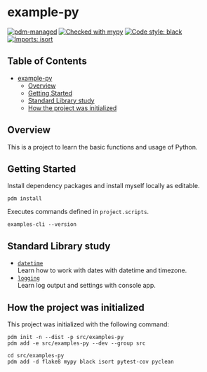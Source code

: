 # example-py

[![pdm-managed](https://img.shields.io/badge/pdm-managed-blueviolet)](https://pdm.fming.dev)
[![Checked with mypy](https://www.mypy-lang.org/static/mypy_badge.svg)](https://mypy-lang.org/)
[![Code style: black](https://img.shields.io/badge/code%20style-black-000000.svg)](https://github.com/psf/black)
[![Imports: isort](https://img.shields.io/badge/%20imports-isort-%231674b1?style=flat&labelColor=ef8336)](https://pycqa.github.io/isort/)

## Table of Contents <!-- omit in toc -->

- [example-py](#example-py)
  - [Overview](#overview)
  - [Getting Started](#getting-started)
  - [Standard Library study](#standard-library-study)
  - [How the project was initialized](#how-the-project-was-initialized)


## Overview 

This is a project to learn the basic functions and usage of Python.

## Getting Started  

Install dependency packages and install myself locally as editable.

```shell
pdm install
```

Executes commands defined in `project.scripts`.

```shell
examples-cli --version
```

## Standard Library study

- [`datetime`](./tests/standards/datetimes/)<br>
  Learn how to work with dates with datetime and timezone.
- [`logging`](./src/examples/standards/logging/)<br>
  Learn log output and settings with console app.


## How the project was initialized

This project was initialized with the following command:

```shell
pdm init -n --dist -p src/examples-py
pdm add -e src/examples-py --dev --group src

cd src/examples-py
pdm add -d flake8 mypy black isort pytest-cov pyclean
```
